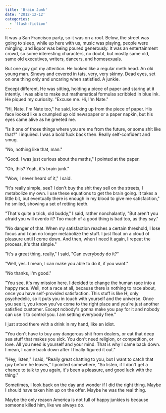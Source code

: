 ```yaml
---
title: 'Brain Junk'
date: '2012-12-12'
categories:
  - 'flash-fiction'
---
```


It was a San Francisco party, so it was on a roof. Below, the street was going
to sleep, while up here with us, music was playing, people were mingling, and
liquor was being poured generously. It was an entertainment crowd, so some
interesting characters, no doubt, but mostly same old, same old executives,
writers, dancers, and homosexuals.

But one guy got my attention. He looked like a regular meth head. An old young
man. Sinewy and covered in tats, very, very skinny. Dead eyes, set on one thing
only and uncaring when satisfied. A junkie.

Except different. He was sitting, holding a piece of paper and staring at it
intently. I was able to make out mathematical formulas scribbled in blue ink. He
piqued my curiosity. "Excuse me. Hi, I'm Nate."

"Hi, Nate. I'm Nate too," he said, looking up from the piece of paper. His face
looked like a crumpled up old newspaper or a paper napkin, but his eyes came
alive as he greeted me.

"Is it one of those things where you are me from the future, or some shit like
that?" I inquired. I was a bold fuck back then. Really self-confident and smug.

"No, nothing like that, man."

"Good. I was just curious about the maths," I pointed at the paper.

"Oh, this? Yeah, it's brain junk."

"Wow, I never heard of it," I said.

"It's really simple, see? I don't buy the shit they sell on the streets, I
metabolize my own. I use these equations to get the brain going. It takes a
little bit, but eventually there is enough in my blood to give me satisfaction,"
he smiled, showing a set of rotting teeth.

"That's quite a trick, old buddy," I said, rather nonchalantly, "But aren't you
afraid you will overdo it? Too much of a good thing is bad too, as they say."

"No danger of that. When my satisfaction reaches a certain threshold, I lose
focus and I can no longer metabolize the stuff. I just float on a cloud of
pleasure until I come down. And then, when I need it again, I repeat the
process, it's that simple."

"It's a great thing, really," I said, "Can everybody do it?"

"Well, yes. I mean, I can make you able to do it, if you want."

"No thanks, I'm good."

"You see, it's my mission here. I decided to change the human race into a happy
race. Well, not a race at all, because there is nothing to race about, once you
have self-provided satisfaction. This stuff is like H, only psychedelic, so it
puts you in touch with yourself and the universe. Once you see it, you know
you've come to the right place and you're just another satisfied customer.
Except nobody's gonna make you pay for it and nobody can use it to control you.
I am setting everybody free."

I just stood there with a drink in my hand, like an idiot.

"You don't have to buy any dangerous shit from dealers, or eat that deep sea
stuff that makes you sick. You don't need religion, or competition, or love. All
you need is yourself and your mind. That is why I came back down. I mean, I came
back down after I finally figured it out."

"Hey, listen," I said, "Really great chatting to you, but I want to catch that
guy before he leaves," I pointed somewhere, "So listen, if I don't get a chance
to talk to you again, it's been a pleasure, and good luck with the thing."

Sometimes, I look back on the day and wonder if I did the right thing. Maybe I
should have taken him up on the offer. Maybe he was the real thing.

Maybe the only reason America is not full of happy junkies is because someone
killed him, like we always do.
